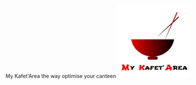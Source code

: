   My Kafet'Area the way optimise your canteen
  ![](https://github.com/Sbeaubrundiant/My-Kafet-Area/blob/master/Ref/image/MKALogo.png)

